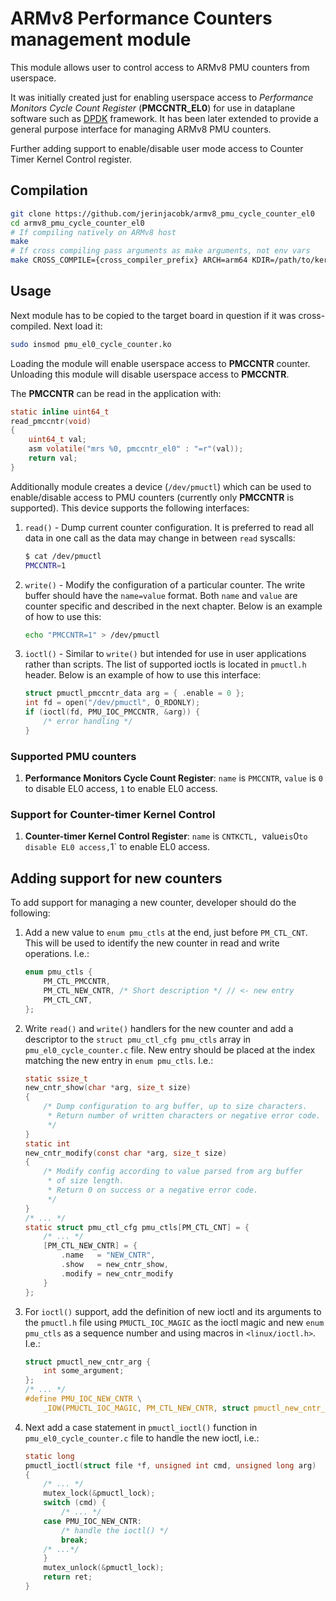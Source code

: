 ARMv8 Performance Counters management module
==========================================

This module allows user to control access to ARMv8 PMU counters from userspace.

It was initially created just for enabling userspace access to *Performance Monitors Cycle Count Register* (**PMCCNTR_EL0**) for use in dataplane software such as [DPDK](http://dpdk.org/dev/patchwork/patch/15225/) framework. It has been later extended to provide a general purpose interface for managing ARMv8 PMU counters.

Further adding support to enable/disable user mode access to Counter Timer Kernel Control register.

## Compilation

```sh
git clone https://github.com/jerinjacobk/armv8_pmu_cycle_counter_el0
cd armv8_pmu_cycle_counter_el0
# If compiling natively on ARMv8 host
make
# If cross compiling pass arguments as make arguments, not env vars
make CROSS_COMPILE={cross_compiler_prefix} ARCH=arm64 KDIR=/path/to/kernel/sources
```

## Usage

Next module has to be copied to the target board in question if it was cross-compiled. Next load it:

```sh
sudo insmod pmu_el0_cycle_counter.ko
```

Loading the module will enable userspace access to **PMCCNTR** counter. Unloading this module will disable userspace access to **PMCCNTR**.

The **PMCCNTR** can be read in the application with:

```c
static inline uint64_t
read_pmccntr(void)
{
	uint64_t val;
	asm volatile("mrs %0, pmccntr_el0" : "=r"(val));
	return val;
}
```

Additionally module creates a device (`/dev/pmuctl`) which can be used to enable/disable access to PMU counters (currently only **PMCCNTR** is supported). This device supports the following interfaces:

1. `read()` - Dump current counter configuration. It is preferred to read all data in one call as the data may change in between `read` syscalls:

    ```sh
    $ cat /dev/pmuctl
    PMCCNTR=1
    ```

2. `write()` - Modify the configuration of a particular counter. The write buffer should have the `name=value` format. Both `name` and `value` are counter specific and described in the next chapter. Below is an example of how to use this:

    ```sh
    echo "PMCCNTR=1" > /dev/pmuctl
    ```

3. `ioctl()` - Similar to `write()` but intended for use in user applications rather than scripts. The list of supported ioctls is located in `pmuctl.h` header. Below is an example of how to use this interface:

    ```c
    struct pmuctl_pmccntr_data arg = { .enable = 0 };
    int fd = open("/dev/pmuctl", O_RDONLY);
    if (ioctl(fd, PMU_IOC_PMCCNTR, &arg)) {
        /* error handling */
    }
    ```

### Supported PMU counters

1. **Performance Monitors Cycle Count Register**: `name` is `PMCCNTR`, `value` is `0` to disable EL0 access, `1` to enable EL0 access.

### Support for Counter-timer Kernel Control

1. **Counter-timer Kernel Control Register**: `name` is `CNTKCTL, `value` is `0` to disable EL0 access, `1` to enable EL0 access.

## Adding support for new counters

To add support for managing a new counter, developer should do the following:

1. Add a new value to `enum pmu_ctls` at the end, just before `PM_CTL_CNT`. This will be used to identify the new counter in read and write operations. I.e.:

    ```c
    enum pmu_ctls {
        PM_CTL_PMCCNTR,
        PM_CTL_NEW_CNTR, /* Short description */ // <- new entry
        PM_CTL_CNT,
    };
    ```

2. Write `read()` and `write()` handlers for the new counter and add a descriptor to the `struct pmu_ctl_cfg pmu_ctls` array in `pmu_el0_cycle_counter.c` file. New entry should be placed at the index matching the new entry in `enum pmu_ctls`. I.e.:

    ```c
    static ssize_t
    new_cntr_show(char *arg, size_t size)
    {
        /* Dump configuration to arg buffer, up to size characters.
         * Return number of written characters or negative error code.
         */
    }
    static int
    new_cntr_modify(const char *arg, size_t size)
    {
        /* Modify config according to value parsed from arg buffer
         * of size length.
         * Return 0 on success or a negative error code.
         */
    }
    /* ... */
    static struct pmu_ctl_cfg pmu_ctls[PM_CTL_CNT] = {
        /* ... */
        [PM_CTL_NEW_CNTR] = {
            .name	= "NEW_CNTR",
            .show	= new_cntr_show,
            .modify	= new_cntr_modify
        }
    };
    ```

3. For `ioctl()` support, add the definition of new ioctl and its arguments to the `pmuctl.h` file using `PMUCTL_IOC_MAGIC` as the ioctl magic and new `enum pmu_ctls` as a sequence number and using macros in `<linux/ioctl.h>`. I.e.:

    ```c
    struct pmuctl_new_cntr_arg {
        int some_argument;
    };
    /* ... */
    #define PMU_IOC_NEW_CNTR \
        _IOW(PMUCTL_IOC_MAGIC, PM_CTL_NEW_CNTR, struct pmuctl_new_cntr_arg)
    ```

4. Next add a case statement in `pmuctl_ioctl()` function in `pmu_el0_cycle_counter.c` file to handle the new ioctl, i.e.:

    ```c
    static long
    pmuctl_ioctl(struct file *f, unsigned int cmd, unsigned long arg)
    {
        /* ... */
        mutex_lock(&pmuctl_lock);
        switch (cmd) {
            /* ... */
        case PMU_IOC_NEW_CNTR:
            /* handle the ioctl() */
            break;
        /* ...*/
        }
        mutex_unlock(&pmuctl_lock);
        return ret;
    }
    ```
